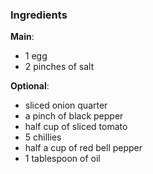 ### Ingredients

**Main**:
* 1 egg
* 2 pinches of salt

**Optional**:
* sliced onion quarter
* a pinch of black pepper
* half cup of sliced tomato
* 5 chillies
* half a cup of red bell pepper
* 1 tablespoon of oil
